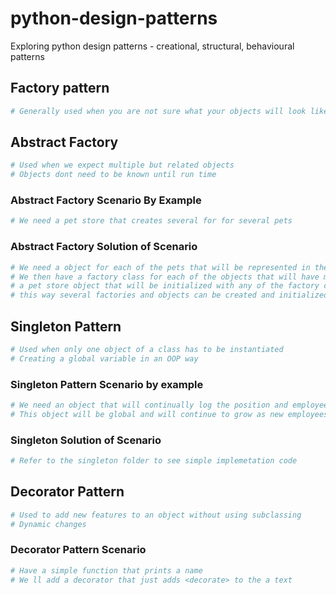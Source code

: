 # python-design-patterns

Exploring python design patterns - creational, structural, behavioural patterns

## Factory pattern

```sh
# Generally used when you are not sure what your objects will look like

```

## Abstract Factory

```sh
# Used when we expect multiple but related objects
# Objects dont need to be known until run time

```

### Abstract Factory Scenario By Example

```sh
# We need a pet store that creates several for for several pets
```

### Abstract Factory Solution of Scenario

```sh
# We need a object for each of the pets that will be represented in the store
# We then have a factory class for each of the objects that will have methods to get the initial object and also creating the food of the objectin question
# a pet store object that will be initialized with any of the factory created
# this way several factories and objects can be created and initialized only at runtime
```

## Singleton Pattern

```sh
# Used when only one object of a class has to be instantiated
# Creating a global variable in an OOP way

```

### Singleton Pattern Scenario by example

```sh
# We need an object that will continually log the position and employees of orezime global
# This object will be global and will continue to grow as new employees are added
```

### Singleton Solution of Scenario

```sh
# Refer to the singleton folder to see simple implemetation code
```

## Decorator Pattern

```sh
# Used to add new features to an object without using subclassing
# Dynamic changes
```

### Decorator Pattern Scenario

```sh
# Have a simple function that prints a name
# We ll add a decorator that just adds <decorate> to the a text
```
